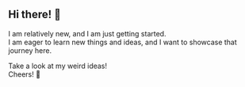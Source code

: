 ## Hi there! 👋

I am relatively new, and I am just getting started.  
I am eager to learn new things and ideas, and I want to showcase that journey here.

Take a look at my weird ideas!  
Cheers! 🍻
